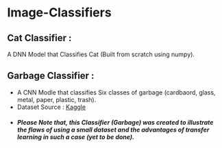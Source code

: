 # Image-Classifiers
## Cat Classifier : 
  A DNN Model that Classifies Cat (Built from scratch using numpy).

## Garbage Classifier : 
- A CNN Modle that classifies Six classes of garbage (cardbaord, glass, metal, paper, plastic, trash).
- Dataset Source : [Kaggle](https://www.kaggle.com/asdasdasasdas/garbage-classification)
- ##### Please Note that, this Classifier (Garbage) was created to illustrate the flaws of using a small dataset and the advantages of transfer learning in such a case (yet to be done).

